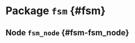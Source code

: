 # Package `fsm` {#fsm}

<move-here src='#fsm-autogenerated'/>

## Node `fsm_node` {#fsm-fsm_node}

<move-here src='#fsm-fsm_node-autogenerated'/>
